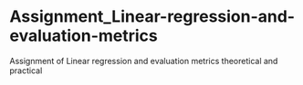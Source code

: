 # Assignment_Linear-regression-and-evaluation-metrics
Assignment of Linear regression and evaluation metrics theoretical and practical 
